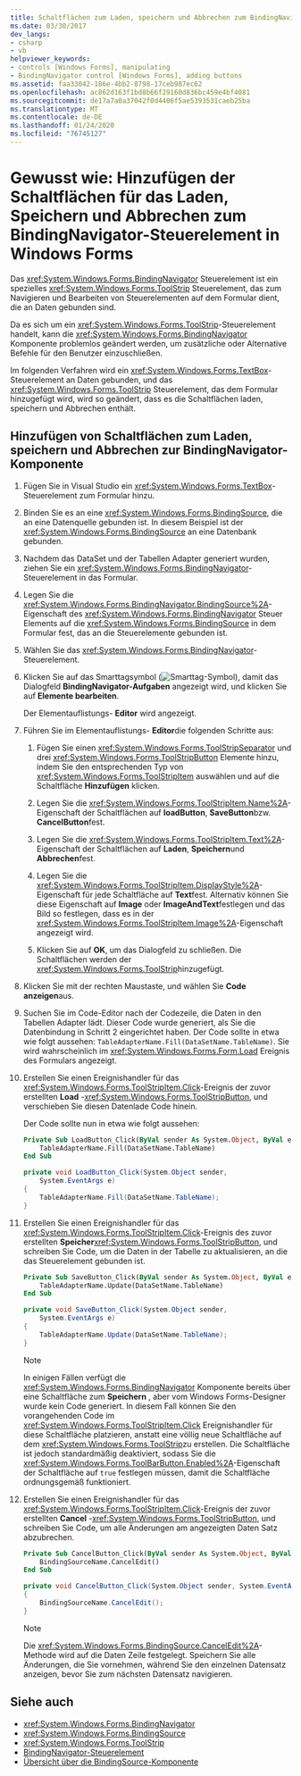 ```yaml
---
title: Schaltflächen zum Laden, speichern und Abbrechen zum BindingNavigator-Steuerelement hinzufügen
ms.date: 03/30/2017
dev_langs:
- csharp
- vb
helpviewer_keywords:
- controls [Windows Forms], manipulating
- BindingNavigator control [Windows Forms], adding buttons
ms.assetid: faa33042-186e-4bb2-8798-17ceb987ec62
ms.openlocfilehash: ac862d163f1bd8b66f29160d836bc459e4bf4081
ms.sourcegitcommit: de17a7a0a37042f0d4406f5ae5393531caeb25ba
ms.translationtype: MT
ms.contentlocale: de-DE
ms.lasthandoff: 01/24/2020
ms.locfileid: "76745127"
---
```

# <a name="how-to-add-load-save-and-cancel-buttons-to-the-windows-forms-bindingnavigator-control"></a>Gewusst wie: Hinzufügen der Schaltflächen für das Laden, Speichern und Abbrechen zum BindingNavigator-Steuerelement in Windows Forms

Das <xref:System.Windows.Forms.BindingNavigator> Steuerelement ist ein spezielles <xref:System.Windows.Forms.ToolStrip> Steuerelement, das zum Navigieren und Bearbeiten von Steuerelementen auf dem Formular dient, die an Daten gebunden sind.

Da es sich um ein <xref:System.Windows.Forms.ToolStrip>-Steuerelement handelt, kann die <xref:System.Windows.Forms.BindingNavigator> Komponente problemlos geändert werden, um zusätzliche oder Alternative Befehle für den Benutzer einzuschließen.

Im folgenden Verfahren wird ein <xref:System.Windows.Forms.TextBox>-Steuerelement an Daten gebunden, und das <xref:System.Windows.Forms.ToolStrip> Steuerelement, das dem Formular hinzugefügt wird, wird so geändert, dass es die Schaltflächen laden, speichern und Abbrechen enthält.

## <a name="add-load-save-and-cancel-buttons-to-the-bindingnavigator-component"></a>Hinzufügen von Schaltflächen zum Laden, speichern und Abbrechen zur BindingNavigator-Komponente

1. Fügen Sie in Visual Studio ein <xref:System.Windows.Forms.TextBox>-Steuerelement zum Formular hinzu.

2. Binden Sie es an eine <xref:System.Windows.Forms.BindingSource>, die an eine Datenquelle gebunden ist. In diesem Beispiel ist der <xref:System.Windows.Forms.BindingSource> an eine Datenbank gebunden.

3. Nachdem das DataSet und der Tabellen Adapter generiert wurden, ziehen Sie ein <xref:System.Windows.Forms.BindingNavigator>-Steuerelement in das Formular.

4. Legen Sie die <xref:System.Windows.Forms.BindingNavigator.BindingSource%2A>-Eigenschaft des <xref:System.Windows.Forms.BindingNavigator> Steuer Elements auf die <xref:System.Windows.Forms.BindingSource> in dem Formular fest, das an die Steuerelemente gebunden ist.

5. Wählen Sie das <xref:System.Windows.Forms.BindingNavigator>-Steuerelement.

6. Klicken Sie auf das Smarttagsymbol (![Smarttag](./media/vs-winformsmttagglyph.gif "VS_WinFormSmtTagGlyph")-Symbol), damit das Dialogfeld **BindingNavigator-Aufgaben** angezeigt wird, und klicken Sie auf **Elemente bearbeiten**.

     Der Elementauflistungs- **Editor** wird angezeigt.

7. Führen Sie im Elementauflistungs- **Editor**die folgenden Schritte aus:

    1. Fügen Sie einen <xref:System.Windows.Forms.ToolStripSeparator> und drei <xref:System.Windows.Forms.ToolStripButton> Elemente hinzu, indem Sie den entsprechenden Typ von <xref:System.Windows.Forms.ToolStripItem> auswählen und auf die Schaltfläche **Hinzufügen** klicken.

    2. Legen Sie die <xref:System.Windows.Forms.ToolStripItem.Name%2A>-Eigenschaft der Schaltflächen auf **loadButton**, **SaveButton**bzw. **CancelButton**fest.

    3. Legen Sie die <xref:System.Windows.Forms.ToolStripItem.Text%2A>-Eigenschaft der Schaltflächen auf **Laden**, **Speichern**und **Abbrechen**fest.

    4. Legen Sie die <xref:System.Windows.Forms.ToolStripItem.DisplayStyle%2A>-Eigenschaft für jede Schaltfläche auf **Text**fest. Alternativ können Sie diese Eigenschaft auf **Image** oder **ImageAndText**festlegen und das Bild so festlegen, dass es in der <xref:System.Windows.Forms.ToolStripItem.Image%2A>-Eigenschaft angezeigt wird.

    5. Klicken Sie auf **OK**, um das Dialogfeld zu schließen. Die Schaltflächen werden der <xref:System.Windows.Forms.ToolStrip>hinzugefügt.

8. Klicken Sie mit der rechten Maustaste, und wählen Sie **Code anzeigen**aus.

9. Suchen Sie im Code-Editor nach der Codezeile, die Daten in den Tabellen Adapter lädt. Dieser Code wurde generiert, als Sie die Datenbindung in Schritt 2 eingerichtet haben. Der Code sollte in etwa wie folgt aussehen: `TableAdapterName.Fill(DataSetName.TableName)`. Sie wird wahrscheinlich im <xref:System.Windows.Forms.Form.Load> Ereignis des Formulars angezeigt.

10. Erstellen Sie einen Ereignishandler für das <xref:System.Windows.Forms.ToolStripItem.Click>-Ereignis der zuvor erstellten **Load** -<xref:System.Windows.Forms.ToolStripButton>, und verschieben Sie diesen Datenlade Code hinein.

     Der Code sollte nun in etwa wie folgt aussehen:

    ```vb
    Private Sub LoadButton_Click(ByVal sender As System.Object, ByVal e As System.EventArgs) Handles LoadButton.Click
        TableAdapterName.Fill(DataSetName.TableName)
    End Sub
    ```

    ```csharp
    private void LoadButton_Click(System.Object sender,
        System.EventArgs e)
    {
        TableAdapterName.Fill(DataSetName.TableName);
    }
    ```

11. Erstellen Sie einen Ereignishandler für das <xref:System.Windows.Forms.ToolStripItem.Click>-Ereignis des zuvor erstellten **Speicher**<xref:System.Windows.Forms.ToolStripButton>, und schreiben Sie Code, um die Daten in der Tabelle zu aktualisieren, an die das Steuerelement gebunden ist.

    ```vb
    Private Sub SaveButton_Click(ByVal sender As System.Object, ByVal e As System.EventArgs) Handles SaveButton.Click
        TableAdapterName.Update(DataSetName.TableName)
    End Sub
    ```

    ```csharp
    private void SaveButton_Click(System.Object sender,
        System.EventArgs e)
    {
        TableAdapterName.Update(DataSetName.TableName);
    }
    ```

    > [!NOTE]
    > In einigen Fällen verfügt die <xref:System.Windows.Forms.BindingNavigator> Komponente bereits über eine Schaltfläche zum **Speichern** , aber vom Windows Forms-Designer wurde kein Code generiert. In diesem Fall können Sie den vorangehenden Code im <xref:System.Windows.Forms.ToolStripItem.Click> Ereignishandler für diese Schaltfläche platzieren, anstatt eine völlig neue Schaltfläche auf dem <xref:System.Windows.Forms.ToolStrip>zu erstellen. Die Schaltfläche ist jedoch standardmäßig deaktiviert, sodass Sie die <xref:System.Windows.Forms.ToolBarButton.Enabled%2A>-Eigenschaft der Schaltfläche auf `true` festlegen müssen, damit die Schaltfläche ordnungsgemäß funktioniert.

12. Erstellen Sie einen Ereignishandler für das <xref:System.Windows.Forms.ToolStripItem.Click>-Ereignis der zuvor erstellten **Cancel** -<xref:System.Windows.Forms.ToolStripButton>, und schreiben Sie Code, um alle Änderungen am angezeigten Daten Satz abzubrechen.

    ```vb
    Private Sub CancelButton_Click(ByVal sender As System.Object, ByVal e As System.EventArgs) Handles CancelButton.Click
        BindingSourceName.CancelEdit()
    End Sub
    ```

    ```csharp
    private void CancelButton_Click(System.Object sender, System.EventArgs e)
    {
        BindingSourceName.CancelEdit();
    }
    ```

    > [!NOTE]
    > Die <xref:System.Windows.Forms.BindingSource.CancelEdit%2A>-Methode wird auf die Daten Zeile festgelegt. Speichern Sie alle Änderungen, die Sie vornehmen, während Sie den einzelnen Datensatz anzeigen, bevor Sie zum nächsten Datensatz navigieren.

## <a name="see-also"></a>Siehe auch

- <xref:System.Windows.Forms.BindingNavigator>
- <xref:System.Windows.Forms.BindingSource>
- <xref:System.Windows.Forms.ToolStrip>
- [BindingNavigator-Steuerelement](bindingnavigator-control-windows-forms.md)
- [Übersicht über die BindingSource-Komponente](bindingsource-component-overview.md)
